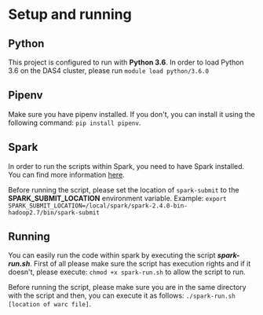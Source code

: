 # Setup and running
## Python
This project is configured to run with **Python 3.6**. In order to load Python 3.6 on the DAS4 cluster, please run `module load python/3.6.0`

## Pipenv
Make sure you have pipenv installed. If you don't, you can install it using the following command: `pip install pipenv`.

## Spark
In order to run the scripts within Spark, you need to have Spark installed. You can find more information [here](https://spark.apache.org/docs/latest/).

Before running the script, please set the location of `spark-submit` to the **SPARK_SUBMIT_LOCATION** environment variable. Example:
`export SPARK_SUBMIT_LOCATION=/local/spark/spark-2.4.0-bin-hadoop2.7/bin/spark-submit`
## Running
You can easily run the code within spark by executing the script ***spark-run.sh***. First of all please make sure the 
 script has execution rights and if it doesn't, please execute: `chmod +x spark-run.sh` to allow the script to run.
 
 Before running the script, please make sure you are in the same directory with the script and then, you can execute it as follows:
 `./spark-run.sh [location of warc file]`.




